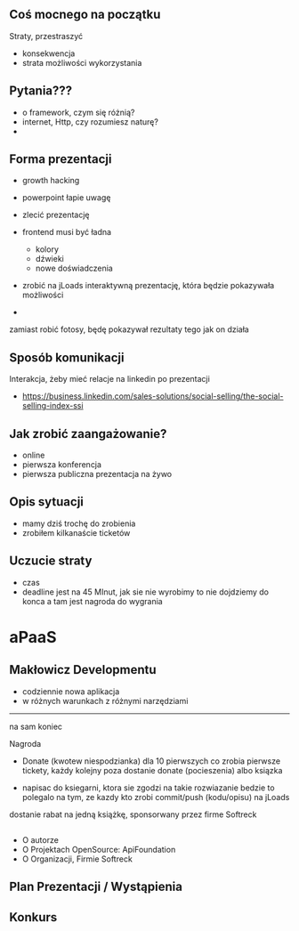 
## Coś mocnego na początku

Straty, przestraszyć
+ konsekwencja
+ strata możliwości wykorzystania

## Pytania???
+ o framework, czym się różnią?
+ internet, Http, czy rozumiesz naturę?
+


## Forma prezentacji
+ growth hacking

+ powerpoint łapie uwagę
+ zlecić prezentację
  
+ frontend musi być ładna
  + kolory
  + dźwieki
  + nowe doświadczenia
  
+ zrobić na jLoads interaktywną prezentację, która będzie pokazywała możliwości
+ 

zamiast robić fotosy, będę pokazywał rezultaty tego jak on działa

## Sposób komunikacji
Interakcja, żeby mieć relacje na linkedin po prezentacji
+ https://business.linkedin.com/sales-solutions/social-selling/the-social-selling-index-ssi

  

## Jak zrobić zaangażowanie?

- online
- pierwsza konferencja
- pierwsza publiczna prezentacja na żywo



## Opis sytuacji
+ mamy dziś trochę do zrobienia
+ zrobiłem kilkanaście ticketów


## Uczucie straty
+ czas
+ deadline jest na 45 MInut, jak sie nie wyrobimy to nie dojdziemy do konca
  a tam jest nagroda do wygrania



# aPaaS

## Makłowicz Developmentu
+ codziennie nowa aplikacja
+ w różnych warunkach z różnymi narzędziami


----------


na sam koniec
  
Nagroda
+ Donate (kwotew niespodzianka) dla 10 pierwszych co zrobia pierwsze tickety,
każdy kolejny poza dostanie donate (pocieszenia) albo ksiązka

- napisac do ksiegarni, ktora sie zgodzi na takie rozwiazanie
  bedzie to polegalo na tym, ze kazdy kto zrobi commit/push (kodu/opisu) na jLoads

dostanie rabat na jedną książkę,
sponsorwany przez firme Softreck

  
## 

+ O autorze
+ O Projektach OpenSource: ApiFoundation
+ O Organizacji, Firmie Softreck

## Plan Prezentacji / Wystąpienia


## Konkurs
